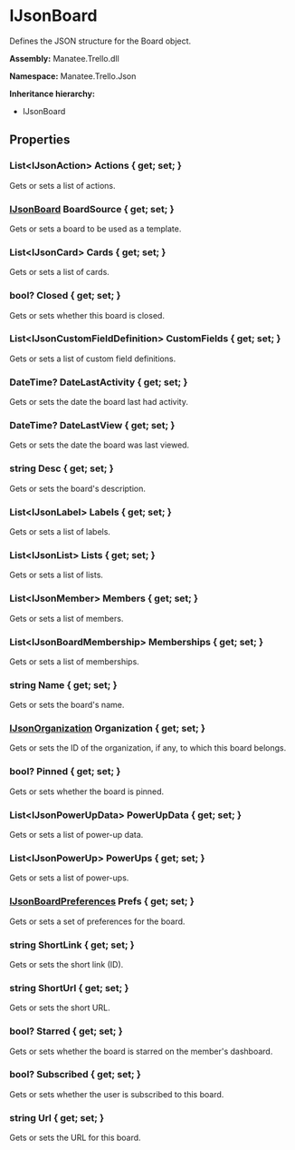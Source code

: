 # IJsonBoard

Defines the JSON structure for the Board object.

**Assembly:** Manatee.Trello.dll

**Namespace:** Manatee.Trello.Json

**Inheritance hierarchy:**

- IJsonBoard

## Properties

### List&lt;IJsonAction&gt; Actions { get; set; }

Gets or sets a list of actions.

### [IJsonBoard](IJsonBoard#ijsonboard) BoardSource { get; set; }

Gets or sets a board to be used as a template.

### List&lt;IJsonCard&gt; Cards { get; set; }

Gets or sets a list of cards.

### bool? Closed { get; set; }

Gets or sets whether this board is closed.

### List&lt;IJsonCustomFieldDefinition&gt; CustomFields { get; set; }

Gets or sets a list of custom field definitions.

### DateTime? DateLastActivity { get; set; }

Gets or sets the date the board last had activity.

### DateTime? DateLastView { get; set; }

Gets or sets the date the board was last viewed.

### string Desc { get; set; }

Gets or sets the board&#39;s description.

### List&lt;IJsonLabel&gt; Labels { get; set; }

Gets or sets a list of labels.

### List&lt;IJsonList&gt; Lists { get; set; }

Gets or sets a list of lists.

### List&lt;IJsonMember&gt; Members { get; set; }

Gets or sets a list of members.

### List&lt;IJsonBoardMembership&gt; Memberships { get; set; }

Gets or sets a list of memberships.

### string Name { get; set; }

Gets or sets the board&#39;s name.

### [IJsonOrganization](IJsonOrganization#ijsonorganization) Organization { get; set; }

Gets or sets the ID of the organization, if any, to which this board belongs.

### bool? Pinned { get; set; }

Gets or sets whether the board is pinned.

### List&lt;IJsonPowerUpData&gt; PowerUpData { get; set; }

Gets or sets a list of power-up data.

### List&lt;IJsonPowerUp&gt; PowerUps { get; set; }

Gets or sets a list of power-ups.

### [IJsonBoardPreferences](IJsonBoardPreferences#ijsonboardpreferences) Prefs { get; set; }

Gets or sets a set of preferences for the board.

### string ShortLink { get; set; }

Gets or sets the short link (ID).

### string ShortUrl { get; set; }

Gets or sets the short URL.

### bool? Starred { get; set; }

Gets or sets whether the board is starred on the member&#39;s dashboard.

### bool? Subscribed { get; set; }

Gets or sets whether the user is subscribed to this board.

### string Url { get; set; }

Gets or sets the URL for this board.

